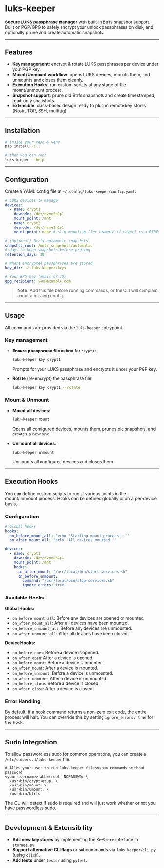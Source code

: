 # luks-keeper

**Secure LUKS passphrase manager** with built‑in Btrfs snapshot support. Built on PGP/GPG to safely encrypt your unlock passphrases on disk, and optionally prune and create automatic snapshots.

---

## Features

* **Key management**: encrypt & rotate LUKS passphrases per device under your PGP key.
* **Mount/Unmount workflow**: opens LUKS devices, mounts them, and unmounts and closes them cleanly.
* **Execution Hooks**: run custom scripts at any stage of the mount/unmount process.
* **Snapshot support**: prune old Btrfs snapshots and create timestamped, read-only snapshots.
* **Extensible**: class-based design ready to plug in remote key stores (Nostr, TOR, SSH, multisig).

---

## Installation

```bash
# inside your repo & venv
pip install -e .

# then you can run:
luks-keeper --help
```

---

## Configuration

Create a YAML config file at `~/.config/luks-keeper/config.yaml`:

```yaml
# LUKS devices to manage
devices:
  - name: crypt1
    devnode: /dev/nvme2n1p1
    mount_point: /mnt
  - name: crypt2
    devnode: /dev/nvme1n1p1
    mount_point: none # skip mounting (for example if crypt1 is a BTRFS RAID mount)

# (Optional) Btrfs automatic snapshots
snapshot_root: /mnt/_snapshots/automatic
# days to keep snapshots before pruning
retention_days: 30

# Where encrypted passphrases are stored
key_dir: ~/.luks-keeper/keys

# Your GPG key (email or ID)
gpg_recipient: you@example.com
```

> **Note**: Add this file before running commands, or the CLI will complain about a missing config.

---

## Usage

All commands are provided via the `luks-keeper` entrypoint.

### Key management

* **Ensure passphrase file exists** for `crypt1`:

  ```bash
  luks-keeper key crypt1
  ```

  Prompts for your LUKS passphrase and encrypts it under your PGP key.

* **Rotate** (re-encrypt) the passphrase file:

  ```bash
  luks-keeper key crypt1 --rotate
  ```

### Mount & Unmount

* **Mount all devices**:

  ```bash
  luks-keeper mount
  ```

  Opens all configured devices, mounts them, prunes old snapshots, and creates a new one.

* **Unmount all devices**:

  ```bash
  luks-keeper unmount
  ```

  Unmounts all configured devices and closes them.

---

## Execution Hooks

You can define custom scripts to run at various points in the mount/unmount process. Hooks can be defined globally or on a per-device basis.

### Configuration

```yaml
# Global hooks
hooks:
  on_before_mount_all: "echo 'Starting mount process...'"
  on_after_mount_all: "echo 'All devices mounted.'"

devices:
  - name: crypt1
    devnode: /dev/nvme2n1p1
    mount_point: /mnt
    hooks:
      on_after_mount: "/usr/local/bin/start-services.sh"
      on_before_unmount:
        command: "/usr/local/bin/stop-services.sh"
        ignore_errors: true
```

### Available Hooks

**Global Hooks:**

*   `on_before_mount_all`: Before any devices are opened or mounted.
*   `on_after_mount_all`: After all devices have been mounted.
*   `on_before_unmount_all`: Before any devices are unmounted.
*   `on_after_unmount_all`: After all devices have been closed.

**Device Hooks:**

*   `on_before_open`: Before a device is opened.
*   `on_after_open`: After a device is opened.
*   `on_before_mount`: Before a device is mounted.
*   `on_after_mount`: After a device is mounted.
*   `on_before_unmount`: Before a device is unmounted.
*   `on_after_unmount`: After a device is unmounted.
*   `on_before_close`: Before a device is closed.
*   `on_after_close`: After a device is closed.

### Error Handling

By default, if a hook command returns a non-zero exit code, the entire process will halt. You can override this by setting `ignore_errors: true` for the hook.

---

## Sudo Integration

To allow passwordless sudo for common operations, you can create a `/etc/sudoers.d/luks-keeper` file:

```text
# Allow your user to run luks-keeper filesystem commands without password
<your-username> ALL=(root) NOPASSWD: \
  /usr/bin/cryptsetup, \
  /usr/bin/mount, \
  /usr/bin/umount, \
  /usr/bin/btrfs
```

The CLI will detect if sudo is required and will just work whether or not you have passwordless sudo.

---

## Development & Extensibility

*   **Add new key stores** by implementing the `KeyStore` interface in `storage.py`.
*   **Support alternative CLI flags** or subcommands via `luks_keeper/cli.py` (using `click`).
*   **Add tests** under `tests/` using `pytest`.
